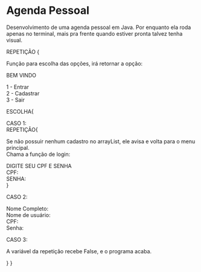 # Agenda Pessoal
 Desenvolvimento de uma agenda pessoal em Java.
 Por enquanto ela roda apenas no terminal, mais pra frente quando estiver pronta talvez tenha visual.

REPETIÇÃO {
 
 Função para escolha das opções, irá retornar a opção:
 
 BEM VINDO
 
 1 - Entrar  
 2 - Cadastrar   
 3 - Sair
 
 ESCOLHA{
  
  CASO 1:      
   REPETIÇÂO{
   
   Se não possuir nenhum cadastro no arrayList, ele avisa e volta para o menu principal.      
   Chama a função de login:
    
   DIGITE SEU CPF E SENHA    
   CPF:       
   SENHA:     
  }
 
 CASO 2:
 
  Nome Completo:     
  Nome de usuário:     
  CPF:     
  Senha:     
      
 CASO 3:
 
  A variável da repetição recebe False, e o programa acaba.

}
}
